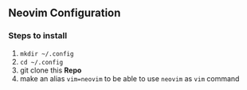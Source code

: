 ## Neovim Configuration
### Steps to install
  1. `mkdir ~/.config`
  2. `cd ~/.config`
  3. git clone this **Repo**
  4. make an alias `vim=neovim` to be able to use `neovim` as `vim` command
